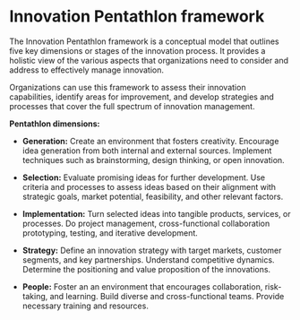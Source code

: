 # Innovation Pentathlon framework

The Innovation Pentathlon framework is a conceptual model that outlines five key dimensions or stages of the innovation process. It provides a holistic view of the various aspects that organizations need to consider and address to effectively manage innovation.

Organizations can use this framework to assess their innovation capabilities, identify areas for improvement, and develop strategies and processes that cover the full spectrum of innovation management.

**Pentathlon dimensions:**

* **Generation:** Create an environment that fosters creativity. Encourage idea generation from both internal and external sources. Implement techniques such as brainstorming, design thinking, or open innovation.

* **Selection:** Evaluate promising ideas for further development. Use criteria and processes to assess ideas based on their alignment with strategic goals, market potential, feasibility, and other relevant factors.

* **Implementation:** Turn selected ideas into tangible products, services, or processes. Do project management, cross-functional collaboration prototyping, testing, and iterative development.

* **Strategy:** Define an innovation strategy with target markets, customer segments, and key partnerships. Understand competitive dynamics. Determine the positioning and value proposition of the innovations.

* **People:** Foster an an environment that encourages collaboration, risk-taking, and learning. Build diverse and cross-functional teams. Provide necessary training and resources.
